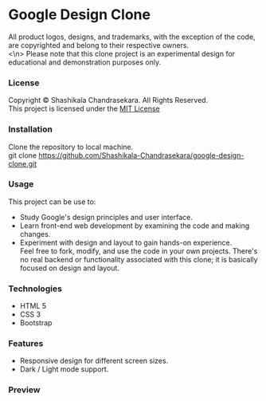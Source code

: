 # Google Design Clone

All product logos, designs, and trademarks, with the exception of the code, are copyrighted and belong to their respective owners. <br>
<\n>
Please note that this clone project is an experimental design for educational and demonstration purposes only. 

### License
Copyright &copy; Shashikala Chandrasekara. All Rights Reserved. <br>This project is licensed under the [MIT License](LICENSE.txt)

### Installation 
Clone the repository to local machine. <br>
    git clone https://github.com/Shashikala-Chandrasekara/google-design-clone.git

### Usage 
This project can be use to: <br>
* Study Google's design principles and user interface. <br>
* Learn front-end web development by examining the code and making changes. <br>
* Experiment with design and layout to gain hands-on experience. <br>
Feel free to fork, modify, and use the code in your own projects. There's no real backend or functionality associated with this clone; it is basically focused on design and layout.

### Technologies
* HTML 5
* CSS 3
* Bootstrap 

### Features
* Responsive design for different screen sizes.
* Dark / Light mode support.

### Preview









